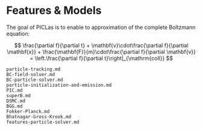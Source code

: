 # Features \& Models

The goal of PICLas is to enable to approximation of the complete Boltzmann equation:

$$ \frac{\partial f}{\partial t} + \mathbf{v}\cdot\frac{\partial f}{\partial \mathbf{x}} + \frac{\mathbf{F}}{m}\cdot\frac{\partial f}{\partial \mathbf{v}} = \left.\frac{\partial f}{\partial t}\right|_{\mathrm{coll}} $$

```{toctree}
particle-tracking.md
BC-field-solver.md
BC-particle-solver.md
particle-initialization-and-emission.md
PIC.md
superB.md
DSMC.md
BGG.md
Fokker-Planck.md
Bhatnagar-Gross-Krook.md
features-particle-solver.md
```

